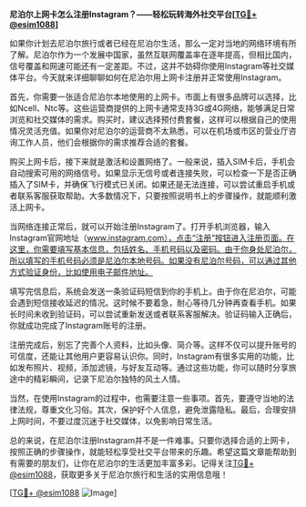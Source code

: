 **尼泊尔上网卡怎么注册Instagram？——轻松玩转海外社交平台[[TG💪+ @esim1088](https://t.me/s/esim1088)]**

如果你计划去尼泊尔旅行或者已经在尼泊尔生活，那么一定对当地的网络环境有所了解。尼泊尔作为一个发展中国家，虽然互联网覆盖率在逐年提高，但相比国内，信号覆盖和网速可能还有一定差距。不过，这并不妨碍你使用Instagram等社交媒体平台。今天就来详细聊聊如何在尼泊尔用上网卡注册并正常使用Instagram。

首先，你需要一张适合尼泊尔本地使用的上网卡。市面上有很多品牌可以选择，比如Ncell、Ntc等。这些运营商提供的上网卡通常支持3G或4G网络，能够满足日常浏览和社交媒体的需求。购买时，建议选择预付费套餐，这样可以根据自己的使用情况灵活充值。如果你对尼泊尔的运营商不太熟悉，可以在机场或市区的营业厅咨询工作人员，他们会根据你的需求推荐合适的套餐。

购买上网卡后，接下来就是激活和设置网络了。一般来说，插入SIM卡后，手机会自动搜索可用的网络信号。如果显示无信号或者连接失败，可以检查一下是否正确插入了SIM卡，并确保飞行模式已关闭。如果还是无法连接，可以尝试重启手机或者联系客服获取帮助。大多数情况下，只要按照说明书上的步骤操作，就能顺利激活上网卡。

当网络连接正常后，就可以开始注册Instagram了。打开手机浏览器，输入Instagram官网地址（www.instagram.com），点击“注册”按钮进入注册页面。在这里，你需要填写基本信息，包括姓名、手机号码以及密码。由于你身处尼泊尔，所以填写的手机号码必须是尼泊尔本地号码。如果没有尼泊尔号码，可以通过其他方式验证身份，比如使用电子邮件地址。

填写完信息后，系统会发送一条验证码短信到你的手机上。由于你在尼泊尔，可能会遇到短信接收延迟的情况。这时候不要着急，耐心等待几分钟再查看手机。如果长时间未收到验证码，可以尝试重新发送或者联系客服解决。验证码输入正确后，你就成功完成了Instagram账号的注册。

注册完成后，别忘了完善个人资料，比如头像、简介等。这样不仅可以提升账号的可信度，还能让其他用户更容易认识你。同时，Instagram有很多实用的功能，比如发布照片、视频，添加滤镜，与好友互动等。通过这些功能，你可以随时分享旅途中的精彩瞬间，记录下尼泊尔独特的风土人情。

当然，在使用Instagram的过程中，也需要注意一些事项。首先，要遵守当地的法律法规，尊重文化习俗。其次，保护好个人信息，避免泄露隐私。最后，合理安排上网时间，不要过度沉迷于社交媒体，以免影响日常生活。

总的来说，在尼泊尔注册Instagram并不是一件难事。只要你选择合适的上网卡，按照正确的步骤操作，就能轻松享受社交平台带来的乐趣。希望这篇文章能帮助到有需要的朋友们，让你在尼泊尔的生活更加丰富多彩。记得关注[TG💪+ @esim1088](https://t.me/s/esim1088)，获取更多关于尼泊尔旅行和生活的实用信息哦！

[[TG💪+ @esim1088](https://t.me/s/esim1088) ![Image](https://i.postimg.cc/4NQfJmqS/Snipaste-2025-05-13-00-14-12.png)]